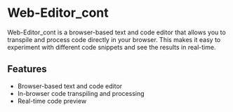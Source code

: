 # Web-Editor_cont

Web-Editor_cont is a browser-based text and code editor that allows you to transpile and process code directly in your browser. This makes it easy to experiment with different code snippets and see the results in real-time.

## Features

- Browser-based text and code editor
- In-browser code transpiling and processing
- Real-time code preview
